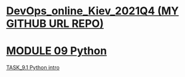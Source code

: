 
[DevOps_online_Kiev_2021Q4 (MY GITHUB URL REPO)](https://github.com/vasilkyiv/DevOps_online_Kiev_2021Q4.git)
=======================================

[MODULE 09 Python](https://github.com/vasilkyiv/DevOps_online_Kiev_2021Q4/tree/main/m9) 
===========================================================================

[TASK_9.1 Python intro](https://github.com/vasilkyiv/DevOps_online_Kiev_2021Q4/tree/main/m9/task9.1) 

